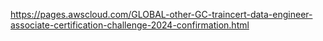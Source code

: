 https://pages.awscloud.com/GLOBAL-other-GC-traincert-data-engineer-associate-certification-challenge-2024-confirmation.html

